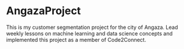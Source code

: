 # AngazaProject
This is my customer segmentation project for the city of Angaza.
Lead weekly lessons on machine learning and data science concepts and implemented this project as a member of Code2Connect.
